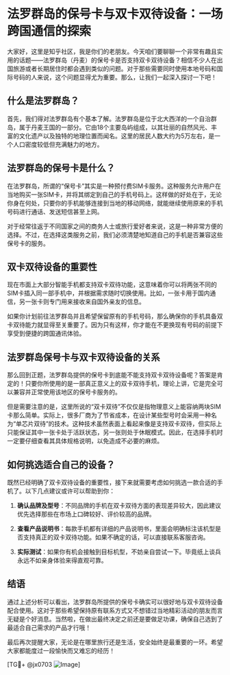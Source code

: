 # 法罗群岛的保号卡与双卡双待设备：一场跨国通信的探索

大家好，这里是知乎社区，我是你们的老朋友。今天咱们要聊聊一个非常有趣且实用的话题——法罗群岛（丹麦）的保号卡是否支持双卡双待设备？相信不少人在出国旅游或者长期居住时都会遇到类似的问题。对于那些需要同时使用本地号码和国际号码的人来说，这个问题显得尤为重要。那么，让我们一起深入探讨一下吧！

## 什么是法罗群岛？

首先，我们得对法罗群岛有个基本了解。法罗群岛是位于北大西洋的一个自治群岛，属于丹麦王国的一部分。它由18个主要岛屿组成，以其壮丽的自然风光、丰富的文化遗产以及独特的地理位置而闻名。这里的居民人数大约为5万左右，是一个人口密度较低但充满魅力的地方。

## 法罗群岛的保号卡是什么？

在法罗群岛，所谓的“保号卡”其实是一种预付费SIM卡服务。这种服务允许用户在当地购买一张SIM卡，并将其绑定到自己的手机号码上。这样做的好处在于，无论你身在何处，只要你的手机能够连接到当地的移动网络，就能继续使用原来的手机号码进行通话、发送短信甚至上网。

对于经常往返于不同国家之间的商务人士或旅行爱好者来说，这是一种非常方便的选择。不过，在选择这类服务之前，我们必须清楚地知道自己的手机是否兼容这些保号卡的服务。

## 双卡双待设备的重要性

现在市面上大部分智能手机都支持双卡双待功能，这意味着你可以将两张不同的SIM卡插入同一部手机中，并根据需求随时切换使用。比如，一张卡用于国内通信，另一张卡则专门用来接收来自国外亲友的信息。

如果你计划前往法罗群岛并且希望保留原有的手机号码，那么确保你的手机具备双卡双待能力就显得至关重要了。因为只有这样，你才能在不更换现有号码的前提下享受到便捷的跨国通讯体验。

## 法罗群岛保号卡与双卡双待设备的关系

那么回到正题，法罗群岛提供的保号卡到底能不能支持双卡双待设备呢？答案是肯定的！只要你所使用的是一部真正意义上的双卡双待手机，理论上讲，它是完全可以兼容并正常使用该地区的保号卡服务的。

但是需要注意的是，这里所说的“双卡双待”不仅仅是指物理意义上能容纳两块SIM卡那么简单。实际上，很多厂商为了节省成本，在设计某些型号时会采用一种名为“单芯片双待”的技术。这种技术虽然表面上看起来像是支持双卡双待，但实际上只能保证其中一张卡处于活跃状态，另一张则处于休眠模式。因此，在选择手机时一定要仔细查看其具体规格说明，以免造成不必要的麻烦。

## 如何挑选适合自己的设备？

既然已经明确了双卡双待设备的重要性，接下来就需要考虑如何挑选一款合适的手机了。以下几点建议或许可以帮助到你：

1. **确认品牌及型号**：不同品牌的手机在双卡双待方面的表现差异较大，因此建议优先选择那些在市场上口碑较好、评价较高的品牌。
   
2. **查看产品说明书**：每款手机都有详细的产品说明书，里面会明确标注该机型是否支持真正的双卡双待功能。如果不确定的话，可以直接联系客服咨询。

3. **实际测试**：如果你有机会接触到目标机型，不妨亲自尝试一下。毕竟纸上谈兵永远不如亲身体验来得直观可靠。

## 结语

通过上述分析可以看出，法罗群岛所提供的保号卡确实可以很好地与双卡双待设备配合使用。这对于那些希望保持原有联系方式又不想错过当地精彩活动的朋友而言无疑是个好消息。当然啦，在做出最终决定之前还是要做足功课，确保自己选到了最适合自己需求的产品才行哦！

最后再次提醒大家，无论是在哪里旅行还是生活，安全始终是最重要的一环。希望大家都能度过一段愉快而又难忘的经历！

[TG💪+ @jx0703 ![Image](https://github.com/user-attachments/assets/dbca1d08-cadb-493c-b0ec-ad6f7a83f270)]